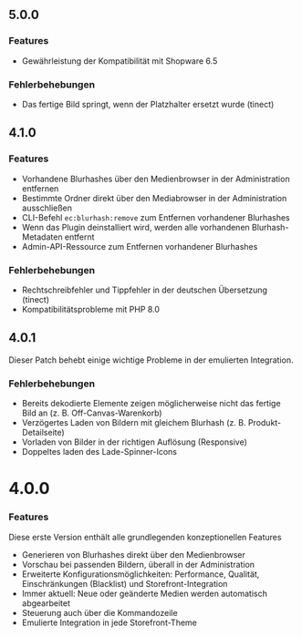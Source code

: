 ## 5.0.0

### Features

- Gewährleistung der Kompatibilität mit Shopware 6.5

### Fehlerbehebungen

- Das fertige Bild springt, wenn der Platzhalter ersetzt wurde (tinect)

## 4.1.0

### Features

- Vorhandene Blurhashes über den Medienbrowser in der Administration entfernen
- Bestimmte Ordner direkt über den Mediabrowser in der Administration ausschließen
- CLI-Befehl `ec:blurhash:remove` zum Entfernen vorhandener Blurhashes
- Wenn das Plugin deinstalliert wird, werden alle vorhandenen Blurhash-Metadaten entfernt
- Admin-API-Ressource zum Entfernen vorhandener Blurhashes

### Fehlerbehebungen

- Rechtschreibfehler und Tippfehler in der deutschen Übersetzung (tinect)
- Kompatibilitätsprobleme mit PHP 8.0

## 4.0.1

Dieser Patch behebt einige wichtige Probleme in der emulierten Integration.

### Fehlerbehebungen

- Bereits dekodierte Elemente zeigen möglicherweise nicht das fertige Bild an (z. B. Off-Canvas-Warenkorb)
- Verzögertes Laden von Bildern mit gleichem Blurhash (z. B. Produkt-Detailseite)
- Vorladen von Bilder in der richtigen Auflösung (Responsive)
- Doppeltes laden des Lade-Spinner-Icons

# 4.0.0

### Features

Diese erste Version enthält alle grundlegenden konzeptionellen Features

- Generieren von Blurhashes direkt über den Medienbrowser
- Vorschau bei passenden Bildern, überall in der Administration
- Erweiterte Konfigurationsmöglichkeiten: Performance, Qualität, Einschränkungen (Blacklist) und Storefront-Integration
- Immer aktuell: Neue oder geänderte Medien werden automatisch abgearbeitet
- Steuerung auch über die Kommandozeile
- Emulierte Integration in jede Storefront-Theme
